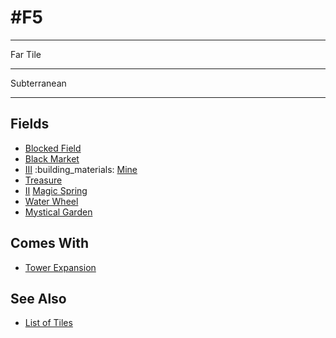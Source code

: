 # #F5

___
Far Tile
___
Subterranean
___


## Fields

- [Blocked Field](../keywords/blocked_field.md)
- [Black Market](../field/black_market.md)
- [Ⅲ](../difficulties.md) :building_materials: [Mine](../fields/mine.md)
- [Treasure](../fields/treasure.md)
- [Ⅱ](../difficulties.md) [Magic Spring](../fields/magic_spring.md)
- [Water Wheel](../fields/water_wheel.md)
- [Mystical Garden](../fields/mystical_garden.md)


## Comes With

- [Tower Expansion](../content/tower_expansion.md)


## See Also

- [List of Tiles](index.md)

